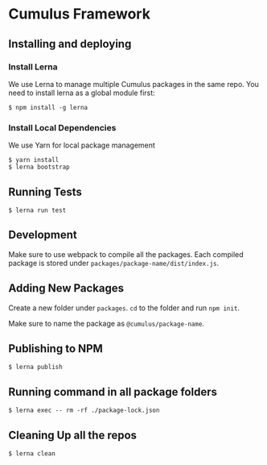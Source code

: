# Cumulus Framework

## Installing and deploying

### Install Lerna

We use Lerna to manage multiple Cumulus packages in the same repo. You need to install lerna as a global module first:

    $ npm install -g lerna

### Install Local Dependencies

We use Yarn for local package management

    $ yarn install
    $ lerna bootstrap

## Running Tests

    $ lerna run test

## Development

Make sure to use webpack to compile all the packages. Each compiled package is stored under `packages/package-name/dist/index.js`.

## Adding New Packages

Create a new folder under `packages`. `cd` to the folder and run `npm init`.

Make sure to name the package as `@cumulus/package-name`.

## Publishing to NPM

    $ lerna publish

## Running command in all package folders

    $ lerna exec -- rm -rf ./package-lock.json

## Cleaning Up all the repos

    $ lerna clean

